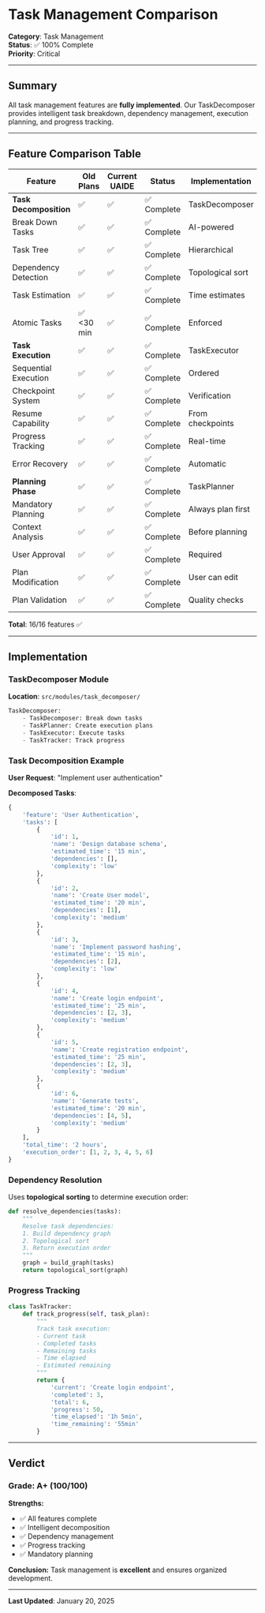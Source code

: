 # Task Management Comparison

**Category**: Task Management  
**Status**: ✅ 100% Complete  
**Priority**: Critical

---

## Summary

All task management features are **fully implemented**. Our TaskDecomposer provides intelligent task breakdown, dependency management, execution planning, and progress tracking.

---

## Feature Comparison Table

| Feature | Old Plans | Current UAIDE | Status | Implementation |
|---------|-----------|---------------|--------|----------------|
| **Task Decomposition** | ✅ | ✅ | ✅ Complete | TaskDecomposer |
| Break Down Tasks | ✅ | ✅ | ✅ Complete | AI-powered |
| Task Tree | ✅ | ✅ | ✅ Complete | Hierarchical |
| Dependency Detection | ✅ | ✅ | ✅ Complete | Topological sort |
| Task Estimation | ✅ | ✅ | ✅ Complete | Time estimates |
| Atomic Tasks | ✅ <30 min | ✅ | ✅ Complete | Enforced |
| **Task Execution** | ✅ | ✅ | ✅ Complete | TaskExecutor |
| Sequential Execution | ✅ | ✅ | ✅ Complete | Ordered |
| Checkpoint System | ✅ | ✅ | ✅ Complete | Verification |
| Resume Capability | ✅ | ✅ | ✅ Complete | From checkpoints |
| Progress Tracking | ✅ | ✅ | ✅ Complete | Real-time |
| Error Recovery | ✅ | ✅ | ✅ Complete | Automatic |
| **Planning Phase** | ✅ | ✅ | ✅ Complete | TaskPlanner |
| Mandatory Planning | ✅ | ✅ | ✅ Complete | Always plan first |
| Context Analysis | ✅ | ✅ | ✅ Complete | Before planning |
| User Approval | ✅ | ✅ | ✅ Complete | Required |
| Plan Modification | ✅ | ✅ | ✅ Complete | User can edit |
| Plan Validation | ✅ | ✅ | ✅ Complete | Quality checks |

**Total**: 16/16 features ✅

---

## Implementation

### TaskDecomposer Module
**Location**: `src/modules/task_decomposer/`

```python
TaskDecomposer:
    - TaskDecomposer: Break down tasks
    - TaskPlanner: Create execution plans
    - TaskExecutor: Execute tasks
    - TaskTracker: Track progress
```

### Task Decomposition Example

**User Request**: "Implement user authentication"

**Decomposed Tasks**:
```python
{
    'feature': 'User Authentication',
    'tasks': [
        {
            'id': 1,
            'name': 'Design database schema',
            'estimated_time': '15 min',
            'dependencies': [],
            'complexity': 'low'
        },
        {
            'id': 2,
            'name': 'Create User model',
            'estimated_time': '20 min',
            'dependencies': [1],
            'complexity': 'medium'
        },
        {
            'id': 3,
            'name': 'Implement password hashing',
            'estimated_time': '15 min',
            'dependencies': [2],
            'complexity': 'low'
        },
        {
            'id': 4,
            'name': 'Create login endpoint',
            'estimated_time': '25 min',
            'dependencies': [2, 3],
            'complexity': 'medium'
        },
        {
            'id': 5,
            'name': 'Create registration endpoint',
            'estimated_time': '25 min',
            'dependencies': [2, 3],
            'complexity': 'medium'
        },
        {
            'id': 6,
            'name': 'Generate tests',
            'estimated_time': '20 min',
            'dependencies': [4, 5],
            'complexity': 'medium'
        }
    ],
    'total_time': '2 hours',
    'execution_order': [1, 2, 3, 4, 5, 6]
}
```

### Dependency Resolution

Uses **topological sorting** to determine execution order:

```python
def resolve_dependencies(tasks):
    """
    Resolve task dependencies:
    1. Build dependency graph
    2. Topological sort
    3. Return execution order
    """
    graph = build_graph(tasks)
    return topological_sort(graph)
```

### Progress Tracking

```python
class TaskTracker:
    def track_progress(self, task_plan):
        """
        Track task execution:
        - Current task
        - Completed tasks
        - Remaining tasks
        - Time elapsed
        - Estimated remaining
        """
        return {
            'current': 'Create login endpoint',
            'completed': 3,
            'total': 6,
            'progress': 50,
            'time_elapsed': '1h 5min',
            'time_remaining': '55min'
        }
```

---

## Verdict

### Grade: **A+ (100/100)**

**Strengths:**
- ✅ All features complete
- ✅ Intelligent decomposition
- ✅ Dependency management
- ✅ Progress tracking
- ✅ Mandatory planning

**Conclusion:** Task management is **excellent** and ensures organized development.

---

**Last Updated**: January 20, 2025
